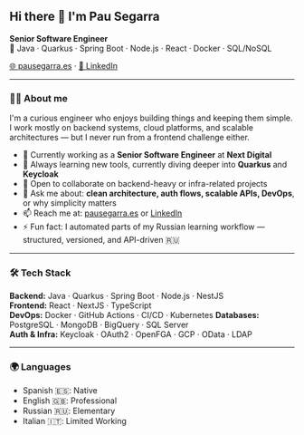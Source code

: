 ## Hi there 👋 I'm Pau Segarra

**Senior Software Engineer**  
🔧 Java · Quarkus · Spring Boot · Node.js · React · Docker · SQL/NoSQL

[🌐 pausegarra.es](https://pausegarra.es) · [💼 LinkedIn](https://www.linkedin.com/in/pausegarra)

---

### 👨‍💻 About me

I'm a curious engineer who enjoys building things and keeping them simple.  
I work mostly on backend systems, cloud platforms, and scalable architectures — but I never run from a frontend challenge either.

- 🔭 Currently working as a **Senior Software Engineer** at **Next Digital**
- 🌱 Always learning new tools, currently diving deeper into **Quarkus** and **Keycloak**
- 👯 Open to collaborate on backend-heavy or infra-related projects
- 💬 Ask me about: **clean architecture, auth flows, scalable APIs, DevOps**, or why simplicity matters
- 📫 Reach me at: [pausegarra.es](https://pausegarra.es) or [LinkedIn](https://www.linkedin.com/in/pausegarra)
- ⚡ Fun fact: I automated parts of my Russian learning workflow — structured, versioned, and API-driven 🇷🇺

---

### 🛠 Tech Stack

**Backend:** Java · Quarkus · Spring Boot · Node.js · NestJS  
**Frontend:** React · NextJS · TypeScript  
**DevOps:** Docker · GitHub Actions · CI/CD · Kubernetes
**Databases:** PostgreSQL · MongoDB · BigQuery · SQL Server  
**Auth & Infra:** Keycloak · OAuth2 · OpenFGA · GCP · OData · LDAP

---

### 🌍 Languages

- Spanish 🇪🇸: Native  
- English 🇬🇧: Professional  
- Russian 🇷🇺: Elementary  
- Italian 🇮🇹: Limited Working
